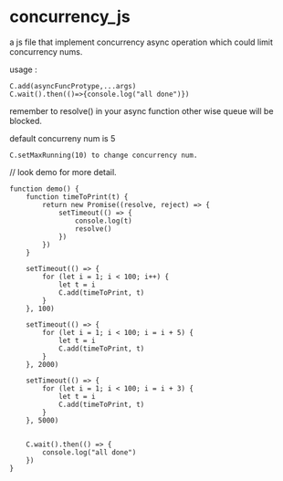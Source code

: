 # concurrency_js
a js file that implement concurrency async operation which could limit concurrency nums.

usage :
```
C.add(asyncFuncProtype,...args)
C.wait().then(()=>{console.log("all done")})
```
remember to resolve() in your async function other wise queue will be blocked.

default concurreny num is 5
```
C.setMaxRunning(10) to change concurrency num.
```

// look demo  for more detail.

```
function demo() {
    function timeToPrint(t) {
        return new Promise((resolve, reject) => {
            setTimeout(() => {
                console.log(t)
                resolve()
            })
        })
    }

    setTimeout(() => {
        for (let i = 1; i < 100; i++) {
            let t = i
            C.add(timeToPrint, t)
        }
    }, 100)

    setTimeout(() => {
        for (let i = 1; i < 100; i = i + 5) {
            let t = i
            C.add(timeToPrint, t)
        }
    }, 2000)

    setTimeout(() => {
        for (let i = 1; i < 100; i = i + 3) {
            let t = i
            C.add(timeToPrint, t)
        }
    }, 5000)


    C.wait().then(() => {
        console.log("all done")
    })
}
```
